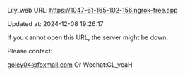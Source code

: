 Lily_web URL: https://1047-61-165-102-156.ngrok-free.app

Updated at: 2024-12-08 19:26:17

If you cannot open this URL, the server might be down.

Please contact: 

goley04@foxmail.com Or Wechat:GL_yeaH